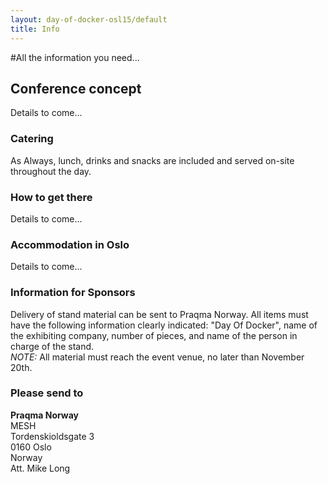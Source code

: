 ```yaml
---
layout: day-of-docker-osl15/default
title: Info
---
```

#All the information you need...<br/>


## Conference concept<br/>

Details to come...

### Catering
As Always, lunch, drinks and snacks are included and served on-site throughout the day.

### How to get there

Details to come...

### Accommodation in Oslo

Details to come...

### Information for Sponsors

Delivery of stand material can be sent to  Praqma Norway. All items must have the following information clearly indicated: "Day Of Docker", name of the exhibiting company, number of pieces, and name of the person in charge of the stand.<br/>
_NOTE:_ All material must reach the event venue, no later than November 20th.

### Please send to

**Praqma Norway**<br/>
MESH<br/>
Tordenskioldsgate 3<br/>
0160 Oslo<br/>
Norway<br/>
Att. Mike Long<br/>
